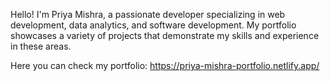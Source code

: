 Hello! I'm Priya Mishra, a passionate developer specializing in web development, data analytics, and software development.
My portfolio showcases a variety of projects that demonstrate my skills and experience in these areas.

Here you can check my portfolio: https://priya-mishra-portfolio.netlify.app/
